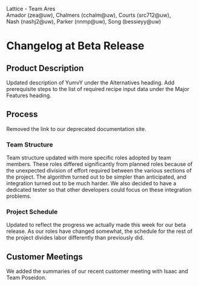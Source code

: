 Lattice - Team Ares  
Amador (zea@uw), Chalmers (cchalm@uw), Courts (src712@uw),   
Nash (nashj2@uw), Parker (nnmp@uw), Song (bessieyy@uw)


# Changelog at Beta Release

## Product Description

Updated description of YumvY under the Alternatives heading. Add prerequisite steps to the list of required recipe input data under the Major Features heading.

## Process

Removed the link to our deprecated documentation site.

### Team Structure
Team structure updated with more specific roles adopted by team members. These roles differed significantly from planned roles because of the unexpected division of effort required between the various sections of the project. The algorithm turned out to be simpler than anticipated, and integration turned out to be much harder. We also decided to have a dedicated tester so that other developers could focus on these integration problems.

### Project Schedule
Updated to reflect the progress we actually made this week for our beta release. As our roles have changed somewhat, the schedule for the rest of the project divides labor differently than previously did. 

## Customer Meetings

We added the summaries of our recent customer meeting with Isaac and Team Poseidon. 
